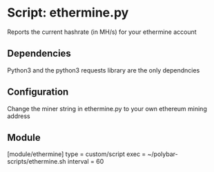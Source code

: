 # Script: ethermine.py

Reports the current hashrate (in MH/s) for your ethermine account

## Dependencies
Python3 and the python3 requests library are the only dependncies

## Configuration
Change the miner string in ethermine.py to your own ethereum mining address

## Module
[module/ethermine]
type = custom/script
exec = ~/polybar-scripts/ethermine.sh
interval = 60

